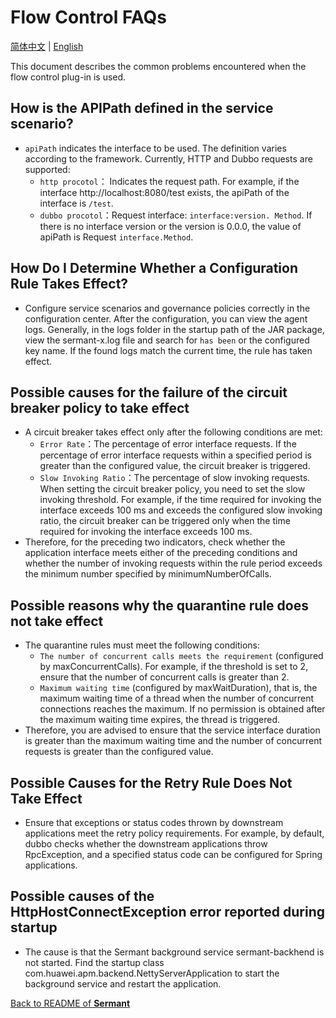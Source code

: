 # Flow Control FAQs

[简体中文](FAQ-zh.md) | [English](FAQ.md)

This document describes the common problems encountered when the flow control plug-in is used.

## How is the APIPath defined in the service scenario?

- `apiPath` indicates the interface to be used. The definition varies according to the framework. Currently, HTTP and Dubbo requests are supported:
    - `http procotol`： Indicates the request path. For example, if the interface http://localhost:8080/test exists, the apiPath of the interface is `/test`.
    - `dubbo procotol`：Request interface: `interface:version. Method`. If there is no interface version or the version is 0.0.0, the value of apiPath is Request `interface.Method`.

## How Do I Determine Whether a Configuration Rule Takes Effect?

- Configure service scenarios and governance policies correctly in the configuration center. After the configuration, you can view the agent logs. Generally, in the logs folder in the startup path of the JAR package, view the sermant-x.log file and search for `has been` or the configured key name. If the found logs match the current time, the rule has taken effect.

## Possible causes for the failure of the circuit breaker policy to take effect

- A circuit breaker takes effect only after the following conditions are met:
    - `Error Rate`：The percentage of error interface requests. If the percentage of error interface requests within a specified period is greater than the configured value, the circuit breaker is triggered.
    - `Slow Invoking Ratio`：The percentage of slow invoking requests. When setting the circuit breaker policy, you need to set the slow invoking threshold. For example, if the time required for invoking the interface exceeds 100 ms and exceeds the configured slow invoking ratio, the circuit breaker can be triggered only when the time required for invoking the interface exceeds 100 ms.
- Therefore, for the preceding two indicators, check whether the application interface meets either of the preceding conditions and whether the number of invoking requests within the rule period exceeds the minimum number specified by minimumNumberOfCalls.

## Possible reasons why the quarantine rule does not take effect

- The quarantine rules must meet the following conditions:
    - `The number of concurrent calls meets the requirement` (configured by maxConcurrentCalls). For example, if the threshold is set to 2, ensure that the number of concurrent calls is greater than 2.
    - `Maximum waiting time` (configured by maxWaitDuration), that is, the maximum waiting time of a thread when the number of concurrent connections reaches the maximum. If no permission is obtained after the maximum waiting time expires, the thread is triggered.
- Therefore, you are advised to ensure that the service interface duration is greater than the maximum waiting time and the number of concurrent requests is greater than the configured value.

## Possible Causes for the Retry Rule Does Not Take Effect

- Ensure that exceptions or status codes thrown by downstream applications meet the retry policy requirements. For example, by default, dubbo checks whether the downstream applications throw RpcException, and a specified status code can be configured for Spring applications.

## Possible causes of the HttpHostConnectException error reported during startup

- The cause is that the Sermant background service sermant-backhend is not started. Find the startup class com.huawei.apm.backend.NettyServerApplication to start the background service and restart the application.



[Back to README of **Sermant** ](../../README.md)